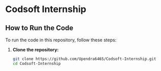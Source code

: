 # Codsoft Internship

## How to Run the Code
To run the code in this repository, follow these steps:

1. **Clone the repository:**
   ```bash
   git clone https://github.com/Upendra6465/Codsoft-Internship.git
   cd Codsoft-Internship
